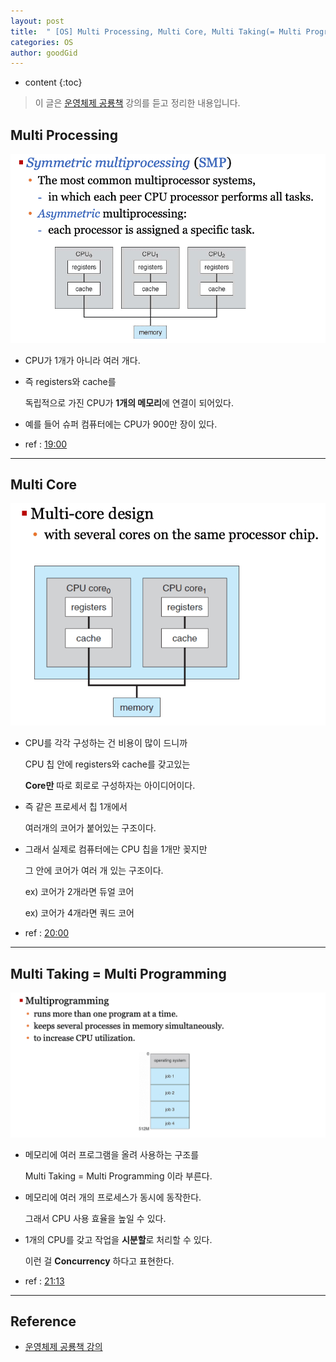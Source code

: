 ```yaml
---
layout: post
title:  " [OS] Multi Processing, Multi Core, Multi Taking(= Multi Programming) 개념 학습하기 "
categories: OS
author: goodGid
---
```

* content
{:toc}

> 이 글은 [운영체제 공룡책](https://bit.ly/3myTXlX) 강의를 듣고 정리한 내용입니다.

## Multi Processing

![](/assets/img/os/OS-Concepts-Starting-with-Multi_1.png)

* CPU가 1개가 아니라 여러 개다.

* 즉 registers와 cache를 

  독립적으로 가진 CPU가 **1개의 메모리**에 연결이 되어있다.

* 예를 들어 슈퍼 컴퓨터에는 CPU가 900만 장이 있다.

* ref : [19:00](https://www.inflearn.com/course/%EC%9A%B4%EC%98%81%EC%B2%B4%EC%A0%9C-%EA%B3%B5%EB%A3%A1%EC%B1%85-%EC%A0%84%EA%B3%B5%EA%B0%95%EC%9D%98/lecture/63028?tab=note&speed=1.75)




---

## Multi Core

![](/assets/img/os/OS-Concepts-Starting-with-Multi_2.png)

* CPU를 각각 구성하는 건 비용이 많이 드니까

  CPU 칩 안에 registers와 cache를 갖고있는 
  
  **Core만** 따로 회로로 구성하자는 아이디어이다.

* 즉 같은 프로세서 칩 1개에서 

  여러개의 코어가 붙어있는 구조이다. 

* 그래서 실제로 컴퓨터에는 CPU 칩을 1개만 꽂지만

  그 안에 코어가 여러 개 있는 구조이다.

  ex) 코어가 2개라면 듀얼 코어

  ex) 코어가 4개라면 쿼드 코어 

* ref : [20:00](https://www.inflearn.com/course/%EC%9A%B4%EC%98%81%EC%B2%B4%EC%A0%9C-%EA%B3%B5%EB%A3%A1%EC%B1%85-%EC%A0%84%EA%B3%B5%EA%B0%95%EC%9D%98/lecture/63028?tab=note&speed=1.75)

---

## Multi Taking = Multi Programming

![](/assets/img/os/OS-Concepts-Starting-with-Multi_3.png)

* 메모리에 여러 프로그램을 올려 사용하는 구조를 

  Multi Taking = Multi Programming 이라 부른다.

* 메모리에 여러 개의 프로세스가 동시에 동작한다.

  그래서 CPU 사용 효율을 높일 수 있다.

* 1개의 CPU를 갖고 작업을 **시분할**로 처리할 수 있다.

  이런 걸 **Concurrency** 하다고 표현한다.

* ref : [21:13](https://www.inflearn.com/course/%EC%9A%B4%EC%98%81%EC%B2%B4%EC%A0%9C-%EA%B3%B5%EB%A3%A1%EC%B1%85-%EC%A0%84%EA%B3%B5%EA%B0%95%EC%9D%98/lecture/63028?tab=note&speed=1.75)

---

## Reference

* [운영체제 공룡책 강의](https://bit.ly/3myTXlX)

